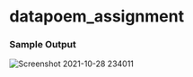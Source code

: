 # datapoem_assignment

### Sample Output

![Screenshot 2021-10-28 234011](https://user-images.githubusercontent.com/55842843/139311672-0c04efe3-3ef6-41eb-8bef-775dcdf0ef53.png)
